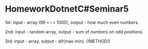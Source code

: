 # HomeworkDotnetC#Seminar5
1st: input - array (99 < i < 1000), output - how much even numbers.

2nd: input - random array, output - sum of numbers on odd positions.

3rd: input - array, output - dif(max-min). (!METHOD!)
